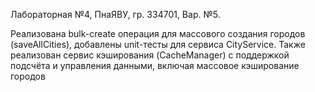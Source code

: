 
Лабораторная №4, ПнаЯВУ, гр. 334701, Вар. №5.

Реализована bulk-create операция для массового создания городов (saveAllCities), добавлены unit-тесты для сервиса CityService. Также реализован сервис кэширования (CacheManager) с поддержкой подсчёта и управления данными, включая массовое кэширование городов
